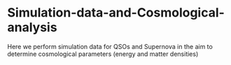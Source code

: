# Simulation-data-and-Cosmological-analysis
Here we perform simulation data for QSOs and Supernova in the aim to determine cosmological parameters (energy and matter densities)
